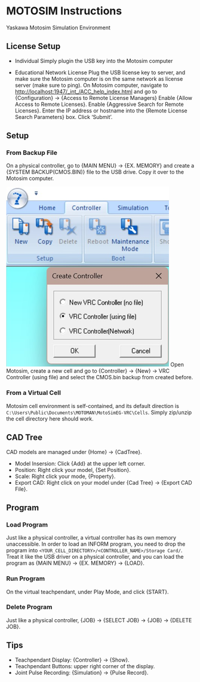 # MOTOSIM Instructions

Yaskawa Motosim Simulation Environment

## License Setup
* Individual
Simply plugin the USB key into the Motosim computer

* Educational Network License
Plug the USB license key to server, and make sure the Motosim computer is on the same network as license server (make sure to ping).
On Motosim computer, navigate to <http://localhost:1947/_int_/ACC_help_index.html> and go to {Configuration} -> {Access to Remote License Managers}
Enable {Allow Access to Remote Licenses}.
Enable {Aggressive Search for Remote Licenses}.
Enter the IP address or hostname into the {Remote License Search Parameters} box.
Click ‘Submit’.


## Setup
### From Backup File
On a physical controller, go to {MAIN MENU} -> {EX. MEMORY} and create a {SYSTEM BACKUP(CMOS.BIN)} file to the USB drive. Copy it over to the Motosim computer.

![](images/new_controller_motosim.jpg)
Open Motosim, create a new cell and go to {Controller} -> {New} -> VRC Controller (using file) and select the CMOS.bin backup from created before.

### From a Virtual Cell
Motosim cell environment is self-contained, and its default direction is `C:\Users\Public\Documents\MOTOMAN\MotoSimEG-VRC\Cells`. Simply zip/unzip the cell directory here should work.

## CAD Tree
CAD models are managed under {Home} -> {CadTree}.
* Model Insersion: Click {Add} at the upper left corner.
* Position: Right click your model, {Set Position}.
* Scale: Right click your mode, {Property}.
* Export CAD: Right click on your model under {Cad Tree} -> {Export CAD File}.

## Program
### Load Program 
Just like a physical controller, a virtual controller has its own memory unaccessible. In order to load an INFORM program, you need to drop the program into `<YOUR_CELL_DIRECTORY>/<CONTROLLER_NAME>/Storage Card/`. Treat it like the USB driver on a physical controller, and you can load the program as {MAIN MENU} -> {EX. MEMORY} -> {LOAD}.

### Run Program
On the virtual teachpendant, under Play Mode, and click {START}.

### Delete Program
Just like a physical controller, {JOB} -> {SELECT JOB} -> {JOB} -> {DELETE JOB}.

## Tips
* Teachpendant Display: {Controller} -> {Show}.
* Teachpendant Buttons: upper right corner of the display.
* Joint Pulse Recording: {Simulation} -> {Pulse Record}.

